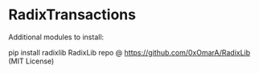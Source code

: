 # RadixTransactions


Additional modules to install:

pip install radixlib
RadixLib repo @ https://github.com/0xOmarA/RadixLib
(MIT License)
